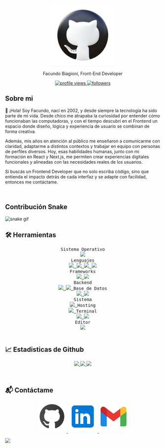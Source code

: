 <div align=center>
        <img src="https://raw.githubusercontent.com/hungpham3112/hungpham3112/main/assets/github.png" alt="github 3d icon" height="200">
</div>
<div align=center>
	<p>
		Facundo Biagioni, Front-End Developer
	</p>
</div>

<p align="center">
	<a href="https://github.com/FacundoBiagioni">
		<img src="https://komarev.com/ghpvc/?username=FacundoBiagioni&label=Profile%20views&color=0e75b6&style=flat" alt="profile views"/>
	</a>
	<a href="https://github.com/FacundoBiagioni">
		<img src="https://img.shields.io/github/followers/FacundoBiagioni?label=Followers" alt="followers"/>
	</a>
</p>

##  Sobre mi

👋 ¡Hola! Soy Facundo, nací en 2002, y desde siempre la tecnología ha sido parte de mi vida. Desde chico me atrapaba la curiosidad por entender cómo funcionaban las computadoras, y con el tiempo descubrí en el Frontend un espacio donde diseño, lógica y experiencia de usuario se combinan de forma creativa.

Además, mis años en atención al público me enseñaron a comunicarme con claridad, adaptarme a distintos contextos y trabajar en equipo con personas de perfiles diversos. Hoy, esas habilidades humanas, junto con mi formación en React y Next.js, me permiten crear experiencias digitales funcionales y alineadas con las necesidades reales de los usuarios.

Si buscás un Frontend Developer que no solo escriba código, sino que entienda el impacto detrás de cada interfaz y se adapte con facilidad, entonces me contáctame.

<br/>

## Contribución Snake 
![snake gif](https://github.com/null3000/null3000/blob/output/github-contribution-grid-snake.svg)

## 🛠️ Herramientas

<div align="center">

  <!-- Nivel 1 (Cima): Sistema Operativo -->
  <kbd>
    <kbd>Sistema Operativo</kbd>
    <br>
    <a href="https://www.microsoft.com/en-us/windows" target="_blank">
      <img width="30px" src="https://cdn.jsdelivr.net/gh/devicons/devicon/icons/windows8/windows8-original.svg" />
    </a>
  </kbd>

  <br>

  <!-- Nivel 2: Lenguajes -->
  <kbd>
    <kbd>Lenguajes</kbd>
    <br>
    <a href="https://html.com/html5/" target="_blank">
      <img width="30px" src="https://cdn.jsdelivr.net/gh/devicons/devicon/icons/html5/html5-original.svg" />
    </a>
    <a href="https://www.w3.org/Style/CSS/" target="_blank">
      <img width="30px" src="https://cdn.jsdelivr.net/gh/devicons/devicon/icons/css3/css3-original.svg" />
    </a>
    <a href="https://developer.mozilla.org/en-US/docs/Web/JavaScript" target="_blank">
      <img width="30px" src="https://cdn.jsdelivr.net/gh/devicons/devicon/icons/javascript/javascript-original.svg" />
    </a>
    <a href="https://www.typescriptlang.org/" target="_blank">
      <img width="30px" src="https://cdn.jsdelivr.net/gh/devicons/devicon/icons/typescript/typescript-original.svg" />
    </a>
  </kbd>

  <br>

  <!-- Nivel 3: Frameworks -->
  <kbd>
    <kbd>Frameworks</kbd>
    <br>
    <a href="https://react.dev/" target="_blank">
      <img width="30px" src="https://cdn.jsdelivr.net/gh/devicons/devicon/icons/react/react-original.svg" />
    </a>
    <a href="https://nextjs.org/" target="_blank">
      <img width="30px" src="https://cdn.jsdelivr.net/gh/devicons/devicon/icons/nextjs/nextjs-original.svg" />
    </a>
  </kbd>

  <br>

  <!-- Nivel 4: Backend y DB -->
  <kbd>
    <kbd>Backend</kbd>
    <br>
    <a href="https://nodejs.org/" target="_blank">
      <img width="30px" src="https://cdn.jsdelivr.net/gh/devicons/devicon/icons/nodejs/nodejs-original.svg" />
    </a>
    <a href="https://expressjs.com/" target="_blank">
      <img width="30px" src="https://cdn.jsdelivr.net/gh/devicons/devicon/icons/express/express-original.svg" />
    </a>
  </kbd>
  <kbd>
    <kbd>Base de Datos</kbd>
    <br>
    <a href="https://www.postgresql.org/" target="_blank">
      <img width="30px" src="https://cdn.jsdelivr.net/gh/devicons/devicon/icons/postgresql/postgresql-original.svg" />
    </a>
    <a href="https://typeorm.io/" target="_blank">
      <img width="30px" src="https://avatars.githubusercontent.com/u/20165699?s=280&v=4" />
    </a>
  </kbd>

  <br>

  <!-- Nivel 5: Herramientas -->
  <kbd>
    <kbd>Sistema</kbd>
    <br>
    <a href="https://git-scm.com/" target="_blank">
      <img width="30px" src="https://cdn.jsdelivr.net/gh/devicons/devicon/icons/git/git-plain.svg" />
    </a>
  </kbd>
  <kbd>
    <kbd>Hosting</kbd>
    <br>
    <a href="https://vercel.com/" target="_blank">
      <img width="30px" src="https://cdn.jsdelivr.net/gh/devicons/devicon/icons/vercel/vercel-original.svg" />
    </a>
  </kbd>
  <kbd>
    <kbd>Terminal</kbd>
    <br>
    <a href="https://www.gnu.org/software/bash/" target="_blank">
      <img width="30px" src="https://cdn.jsdelivr.net/gh/devicons/devicon/icons/bash/bash-plain.svg" />
    </a>
    <a href="https://learn.microsoft.com/en-us/powershell/" target="_blank">
      <img width="30px" src="https://upload.wikimedia.org/wikipedia/commons/a/af/PowerShell_Core_6.0_icon.png" />
    </a>
  </kbd>

  <br>

  <!-- Nivel 6 (Base): Editor de Código -->
  <kbd>
    <kbd>Editor</kbd>
    <br>
    <a href="https://code.visualstudio.com/" target="_blank">
      <img width="30px" src="https://cdn.jsdelivr.net/gh/devicons/devicon/icons/vscode/vscode-original.svg" />
    </a>
  </kbd>

</div>




<br/>

## 📈 Estadisticas de Github

<p align="center">
    <a href="https://github.com/FacundoBiagioni">
        <img height="180em" src="https://streak-stats.demolab.com?user=FacundoBiagioni&theme=tokyonight&hide_border=true&border_radius="/>
        <img height="180em" src="https://github-readme-stats.vercel.app/api?username=FacundoBiagioni&show_icons=true&count_private=true&hide_border=true&theme=tokyonight&include_all_commits=true&count_private=true"/>
        <img height="180em" src="https://github-readme-stats.vercel.app/api/top-langs/?username=FacundoBiagioni&hide_border=true&layout=compact&theme=tokyonight&hide=jupyter%20notebook"/>
    </a>
</p>

<br/>

## 📬 Contáctame

<p align=center>
    <a href="https://github.com/FacundoBiagioni" target="_blank">
        <img src="https://raw.githubusercontent.com/hungpham3112/hungpham3112/main/assets/github.svg" alt=github style="margin-bottom: 5px;" />
    </a>
    <a href="https://www.linkedin.com/in/facundobiagioni/" target="_blank">
        <img src="https://raw.githubusercontent.com/hungpham3112/hungpham3112/main/assets/linkedin.svg" alt=linkedin style="margin-bottom: 5px;" />
    </a>
    <a href="mailto:facundobiagioni@gmail.com" target="_blank">
        <img src="https://raw.githubusercontent.com/hungpham3112/hungpham3112/main/assets/gmail.svg" alt=gmail style="margin-bottom: 5px;" />
    </a>
</p>

<img src="https://user-images.githubusercontent.com/73097560/115834477-dbab4500-a447-11eb-908a-139a6edaec5c.gif" />
